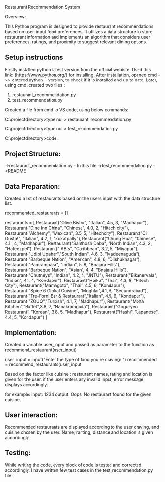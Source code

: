 Restaurant Recommendation System

Overview:

This Python program is designed to provide restaurant recommendations based on user-input food preferences. It utilizes a data structure to store restaurant information and implements an algorithm that considers user preferences, ratings, and proximity to suggest relevant dining options.

## Setup instructions 
Firstly installed python latest version from the official webiste.
Used this link: (https://www.python.org/)  for installing.
After installation, opened cmd ->> entered python --version, to check if it is installed and up to date.
Later, using cmd, created two files :
1. restaurant_recommendation.py
2. test_recommendation.py

Created a file from cmd to VS code, using below commands:

C:\projectdirectory>type nul > restaurant_recommendation.py

C:\projectdirectory>type nul > test_recommendation.py

C:\projectdirectory>code .

## Project Structure:

->restaurant_recommendation.py - In this file
->test_recommendation.py
->README

## Data Preparation:

Created a list of restaurants based on the users input with the data structure list.

recommended_restaurants = []

restaurants = [
    Restaurant("Olive Bistro", "Italian", 4.5, 3, "Madhapur"),
    Restaurant("Dine Inn China", "Chinese", 4.0, 2, "Hitech city"),
    Restaurant("Alchemy", "Mexican", 3.5, 5, "Hitechcity"),
    Restaurant("Ci Gusta!", "Italian", 4.2, 1, "kukatpally"),
    Restaurant("Chung Hua", "Chinese", 4.1 , 4, "Madhapur"),
    Restaurant("Santhosh Daba", "North Indian", 4.3, 2, "Hafeezpet"),
    Restaurant(" AB's", "Caribbean", 3.2, 5, "Miyapur"),
    Restaurant("Udipi Upahar","South Indian", 4.6, 3, "Madeenaguda"),
    Restaurant("Barbeque Nation", "American", 4.8, 6, "Dilshuknagar"),
    Restaurant("Pamrampara", "Indian", 5, 8, "Bnajara Hills"),
    Restaurant("Barbeque Nation", "Asian", 4, 4, "Bnajara Hills"),
    Restaurant("Chutneys", "Indian", 4.2, 4, "JNTU"),
    Restaurant("Bikanervala", "Indian", 4.1, 4, "Kondapur"),
    Restaurant("Haiku", "Thai", 4.3, 8, "Hitech City"),
    Restaurant("Mamagoto", "Thai", 4.5, 6, "Kondapur"),
    Restaurant("Spice 6 Global Cuisine", "Mughlai",4.1, 6, "Secundrabad"),
    Restaurant("Tre-Forni Bar & Restaurant","Italian", 4.5, 6, "Kondapur"),
    Restaurant("ZOUQ","Turkish", 4.1, 7, "Madhapur"),
    Restaurant("MoXa Kitchen","Buffet",3.8, 7, "Nanakramguda"),
    Restaurant("Goguryeo Restaurant", "Korean", 3.8, 5, "Madhapur"),
    Restaurant("Hashi", "Japanese", 4.4, 5, "Kondapur")
]


## Implementation:

Created a variable user_input and passed as parameter to the function as recommend_restaurant(user_input)

user_input = input("Enter the type of food you're craving: ")
recommended = recommend_restaurants(user_input)

Based on the factor like cuisine : restaurant names, rating and location is given for the user.
if the user enters any invalid input, error message displays accordingly. 

for example:
input: 1234
output: Oops! No restaurant found for the given cuisine.

## User interaction:

Recommended restaurants are displayed according to the user craving, and cuisine chosen by the user. Name, ranting, distance and location is given accordingly.

## Testing:

While writing the code, every block of code is tested and corrected accordingly.
I have written few test cases in the test_recommendation.py file.
